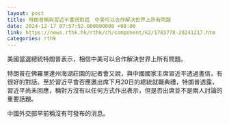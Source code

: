```yaml
---
layout: post
title: 特朗普稱與習近平書信對話　中美可以合作解決世界上所有問題
date: 2024-12-17 07:57:52.000000000 +08:00
link: https://news.rthk.hk/rthk/ch/component/k2/1783778-20241217.htm
categories: rthk
---
```


美國當選總統特朗普表示，相信中美可以合作解決世界上所有問題。

特朗普在佛羅里達州海湖莊園的記者會又說，與中國國家主席習近平透過書信，有很好的對話。至於習近平會否應邀出席下月20日的總統就職典禮，特朗普透露，習近平尚未回應，稱對方沒有以任何方式作出表示，但是否出席並不是兩人討論的重要話題。

中國外交部早前稱沒有可發布的消息。
